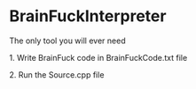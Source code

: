 # BrainFuckInterpreter
The only tool you will ever need
<p> 1. Write BrainFuck code in BrainFuckCode.txt file </p>
<p> 2. Run the Source.cpp file </p>
